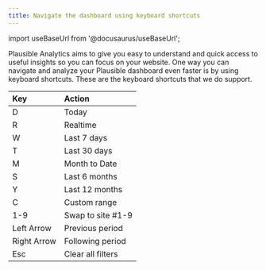 ```yaml
---
title: Navigate the dashboard using keyboard shortcuts
---
```


import useBaseUrl from '@docusaurus/useBaseUrl';

Plausible Analytics aims to give you easy to understand and quick access to useful insights so you can focus on your website. One way you can navigate and analyze your Plausible dashboard even faster is by using keyboard shortcuts. These are the keyboard shortcuts that we do support.

| Key       | Action     |
| :------------- | :----------- |
| D | Today |
| R | Realtime |
| W | Last 7 days |
| T | Last 30 days |
| M | Month to Date |
| S | Last 6 months |
| Y | Last 12 months |
| C | Custom range |
| 1-9 | Swap to site #1-9 |
| Left Arrow | Previous period |
| Right Arrow | Following period |
| Esc | Clear all filters |
